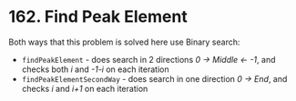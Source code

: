 # 162. Find Peak Element

Both ways that this problem is solved here use Binary search:
* `findPeakElement` - does search in 2 directions _0 -> Middle <- -1_, and checks both _i_ and _-1-i_ on each iteration
* `findPeakElementSecondWay` - does search in one direction _0 -> End_, and checks _i_ and _i+1_ on each iteration